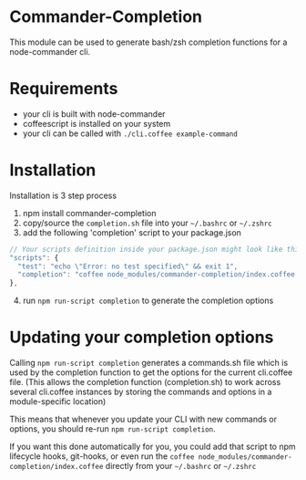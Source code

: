 # Commander-Completion

This module can be used to generate bash/zsh completion functions for a node-commander cli.

# Requirements

- your cli is built with node-commander
- coffeescript is installed on your system
- your cli can be called with `./cli.coffee example-command`

# Installation

Installation is 3 step process

1. npm install commander-completion
2.  copy/source the `completion.sh` file into your `~/.bashrc` or `~/.zshrc`
3. add the following 'completion' script to your package.json

  ```javascript
  // Your scripts definition inside your package.json might look like this:
  "scripts": {
    "test": "echo \"Error: no test specified\" && exit 1",
    "completion": "coffee node_modules/commander-completion/index.coffee >/dev/null"
  },
  ```

4. run `npm run-script completion` to generate the completion options


# Updating your completion options

Calling `npm run-script completion` generates a commands.sh file which is used by the completion function to get the options for the current cli.coffee file.
(This allows the completion function (completion.sh) to work across several cli.coffee instances by storing the commands and options in a module-specific location)

This means that whenever you update your CLI with new commands or options, you should re-run `npm run-script completion`.

If you want this done automatically for you, you could add that script to npm lifecycle hooks, git-hooks, or even run the `coffee node_modules/commander-completion/index.coffee` directly from your `~/.bashrc` or `~/.zshrc`
